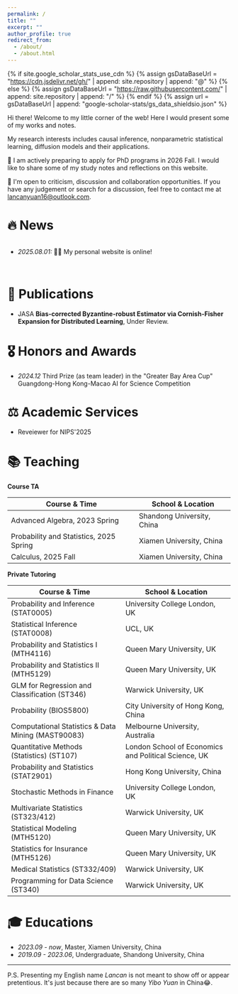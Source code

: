 ```yaml
---
permalink: /
title: ""
excerpt: ""
author_profile: true
redirect_from: 
  - /about/
  - /about.html
---
```


{% if site.google_scholar_stats_use_cdn %}
{% assign gsDataBaseUrl = "https://cdn.jsdelivr.net/gh/" | append: site.repository | append: "@" %}
{% else %}
{% assign gsDataBaseUrl = "https://raw.githubusercontent.com/" | append: site.repository | append: "/" %}
{% endif %}
{% assign url = gsDataBaseUrl | append: "google-scholar-stats/gs_data_shieldsio.json" %}

<span class='anchor' id='about-me'></span>

Hi there! Welcome to my little corner of the web! Here I would present some of my works and notes.

My research interests includes causal inference, nonparametric statistical learning, diffusion models and their applications.

🌟 I am actively preparing to apply for PhD programs in 2026 Fall. I would like to share some of my study notes and reflections on this website.

🌟 I'm open to criticism, discussion and collaboration opportunities. If you have any judgement or search for a discussion, feel free to contact me at [lancanyuan16@outlook.com](mailto::lancanyuan16@outlook.com).

<!-- I have published more than 100 papers at the top international AI conferences with total <a href='https://scholar.google.com/citations?user=DhtAFkwAAAAJ'>google scholar citations <strong><span id='total_cit'>260000+</span></strong></a> (You can also use google scholar badge <a href='https://scholar.google.com/citations?user=DhtAFkwAAAAJ'><img src="https://img.shields.io/endpoint?url={{ url | url_encode }}&logo=Google%20Scholar&labelColor=f6f6f6&color=9cf&style=flat&label=citations"></a>). -->


# 🔥 News
<!-- - *2025.08.01*: &nbsp;🎉🎉 My personal website is online!  -->
<div style="max-height: 200px; overflow-y: auto;">
<ul>
  <li><em>2025.08.01:</em> 🎉🎉 My personal website is online!</li>
</ul>
</div>

<br/>



# 📝 Publications 
<!-- <div class='paper-box'><div class='paper-box-image'><div><div class="badge">CVPR 2016</div><img src='images/500x300.png' alt="sym" width="100%"></div></div>
<div class='paper-box-text' markdown="1">

[Deep Residual Learning for Image Recognition](https://openaccess.thecvf.com/content_cvpr_2016/papers/He_Deep_Residual_Learning_CVPR_2016_paper.pdf)

**Kaiming He**, Xiangyu Zhang, Shaoqing Ren, Jian Sun

[**Project**](https://scholar.google.com/citations?view_op=view_citation&hl=zh-CN&user=DhtAFkwAAAAJ&citation_for_view=DhtAFkwAAAAJ:ALROH1vI_8AC) <strong><span class='show_paper_citations' data='DhtAFkwAAAAJ:ALROH1vI_8AC'></span></strong>
- Lorem ipsum dolor sit amet, consectetur adipiscing elit. Vivamus ornare aliquet ipsum, ac tempus justo dapibus sit amet. 
</div>
</div> -->
- <span class='paper-prebadge'>JASA</span> **Bias-corrected Byzantine-robust Estimator via Cornish-Fisher Expansion for Distributed Learning**, Under Review.<br>
  <!-- _<u><b>Jianping Zhou</b></u>, Junhao Li, Guanjie Zheng, Xinbing Wang, Chenghu Zhou_<br>
  _ACM International Conference on Information and Knowledge Management_, 2024 (CCF-B)<br> -->
  <!-- <span class='paper-asset'><a href="https://arxiv.org/abs/2408.05740">Page</a></span> <span class='paper-asset'><a href="https://arxiv.org/pdf/2408.05740">PDF</a></span> <span class='paper-asset'><a href="https://github.com/JeremyChou28/MTSCI">Code</a></span> -->
<!-- - <span class='paper-badge'>arXiv 2024</span> **GeoViz: A Multi-View Visualization Platform for Spatio-temporal Knowledge Graph**<br>
  _<u><b>Jianping Zhou</b></u>, Junhao Li, Guanjie Zheng, Yunqiang Zhu, Xinbing Wang, Chenghu Zhou_<br>
  _arXiv (preprint)_, 2024<br>
  <span class='paper-asset'><a href="https://arxiv.org/abs/2405.03697">Page</a></span> <span class='paper-asset'><a href="https://arxiv.org/pdf/2405.03697">PDF</a></span> <span class='paper-asset'><a href="https://github.com/JeremyChou28/GeoViz">Code</a></span> <span class='paper-asset'><a href="https://www.youtube.com/watch?v=o31xlMEmcl4">Video</a></span> -->


# 🎖️ Honors and Awards
- *2024.12*  Third Prize (as team leader) in the "Greater Bay Area Cup" Guangdong-Hong Kong-Macao AI for Science Competition

# ⚖️ Academic Services
- Reveiewer for NIPS'2025

# 📚 Teaching
**Course TA**

| Course & Time                                   | School & Location                        |
|-------------------------------------------------|------------------------------------------|
| Advanced Algebra, 2023 Spring                   | Shandong University, China               |
| Probability and Statistics, 2025 Spring         | Xiamen University, China                 |
| Calculus, 2025 Fall                             | Xiamen University, China                 |

**Private Tutoring**

| Course & Time                                             | School & Location                                   |
|-----------------------------------------------------------|-----------------------------------------------------|
| Probability and Inference (STAT0005)                      | University College London, UK                       |
| Statistical Inference (STAT0008)                          | UCL, UK                                             |
| Probability and Statistics I (MTH4116)                    | Queen Mary University, UK                           |
| Probability and Statistics II (MTH5129)                   | Queen Mary University, UK                           |
| GLM for Regression and Classification (ST346)             | Warwick University, UK                              |
| Probability (BIOS5800)                                    | City University of Hong Kong, China                 |
| Computational Statistics & Data Mining (MAST90083)        | Melbourne University, Australia                     |
| Quantitative Methods (Statistics) (ST107)                 | London School of Economics and Political Science, UK |
| Probability and Statistics (STAT2901)                     | Hong Kong University, China                         |
| Stochastic Methods in Finance                             | University College London, UK                       |
| Multivariate Statistics (ST323/412)                       | Warwick University, UK                              |
| Statistical Modeling (MTH5120)                            | Queen Mary University, UK                           |
| Statistics for Insurance (MTH5126)                        | Queen Mary University, UK                           |
| Medical Statistics (ST332/409)                            | Warwick University, UK                              |
| Programming for Data Science (ST340)                      | Warwick University, UK                              |


# 🎓 Educations
- *2023.09 - now*, Master, Xiamen University, China
- *2019.09 - 2023.06*, Undergraduate, Shandong University, China

<!-- # 💬 Invited Talks
- *2021.06*, Lorem ipsum dolor sit amet, consectetur adipiscing elit. Vivamus ornare aliquet ipsum, ac tempus justo dapibus sit amet. 
- *2021.03*, Lorem ipsum dolor sit amet, consectetur adipiscing elit. Vivamus ornare aliquet ipsum, ac tempus justo dapibus sit amet.  \| [\[video\]](https://github.com/) -->

<!-- # 💻 Internships
- *2019.05 - 2020.02*, [Lorem](https://github.com/), China. -->


---

<span class="ps-note">P.S. Presenting my English name *Lancan* is not meant to show off or appear pretentious. It's just because there are so many *Yibo Yuan* in China😂.</span>